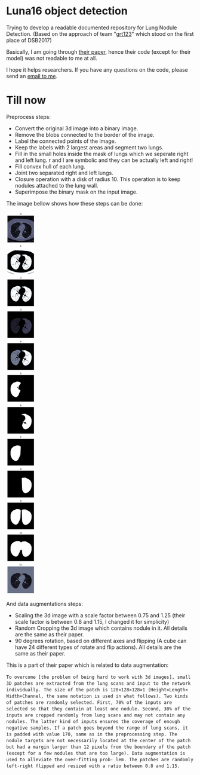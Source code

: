 # Luna16 object detection
Trying to develop a readable documented repository for Lung Nodule Detection. (Based on the approach of team "[grt123](https://github.com/lfz/DSB2017)" which stood on the first place of DSB2017)

Basically, I am going through [their paper](https://arxiv.org/abs/1711.08324), hence their code (except for their model) was not readable to me at all.

I hope it helps researchers.
If you have any questions on the code, please send an [email to me](mailto:s.mostafa.a96@gmail.com?subject=[GitHub]%20LUNA16%20grt123).
# Till now
Preprocess steps:

* Convert the original 3d image into a binary image.
* Remove the blobs connected to the border of the image.
* Label the connected points of the image.
* Keep the labels with 2 largest areas and segment two lungs.
* Fill in the small holes inside the mask of lungs which we seperate right and left lung. r and l are symbolic and they can be actually left and right!
* Fill convex hull of each lung.
* Joint two separated right and left lungs.
* Closure operation with a disk of radius 10. This operation is to keep nodules attached to the lung wall.
* Superimpose the binary mask on the input image.

The image bellow shows how these steps can be done:

![preprocess](./preprocess.png)

And data augmentations steps:

* Scaling the 3d image with a scale factor between 0.75 and 1.25 (their scale factor is between 0.8 and 1.15, I changed it for simplicity)
* Random Cropping the 3d image which contains nodule in it. All details are the same as their paper.
* 90 degrees rotation, based on different axes and flipping (A cube can have 24 different types of rotate and flip actions). All details are the same as their paper.

This is a part of their paper which is related to data augmentation:

`
To overcome [the problem of being hard to work with 3d images], small 3D patches are extracted from the lung scans and input to the network individually. The size of the patch is 128×128×128×1 (Height×Length× Width×Channel, the same notation is used in what follows). Two kinds of patches are randomly selected. First, 70% of the inputs are selected so that they contain at least one nodule. Second, 30% of the inputs are cropped randomly from lung scans and may not contain any nodules. The latter kind of inputs ensures the coverage of enough negative samples.
If a patch goes beyond the range of lung scans, it is padded with value 170, same as in the preprocessing step. The nodule targets are not necessarily located at the center of the patch but had a margin larger than 12 pixels from the boundary of the patch (except for a few nodules that are too large).
Data augmentation is used to alleviate the over-fitting prob- lem. The patches are randomly left-right flipped and resized with a ratio between 0.8 and 1.15. `